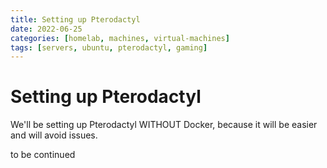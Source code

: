 ```yaml
---
title: Setting up Pterodactyl
date: 2022-06-25
categories: [homelab, machines, virtual-machines]
tags: [servers, ubuntu, pterodactyl, gaming]
---
```


# Setting up Pterodactyl

We'll be setting up Pterodactyl WITHOUT Docker, because it will be easier and will avoid issues.


to be continued